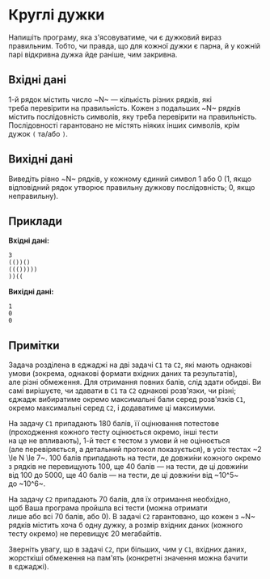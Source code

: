 # Круглі дужки

Напишіть програму, яка з'ясовуватиме, чи&nbsp;є дужковий вираз правильним. Тобто, чи&nbsp;правда, що&nbsp;для кожної дужки є парна, й&nbsp;у&nbsp;кожній парі відкривна дужка йде раніше, чим закривна.

## Вхідні дані
1-й&nbsp;рядок містить число ~N~ — кількість&nbsp;різних рядків, які треба&nbsp;перевірити на&nbsp;правильність. Кожен&nbsp;з&nbsp;подальших ~N~ рядків містить послідовність символів, яку&nbsp;тре́ба&nbsp;перевірити на&nbsp;правильність. Послідовності гарантовано не&nbsp;містять ніяких інших символів, крім дужок `(` та/або `)`.

## Вихідні дані
Виведіть рівно ~N~ рядків, у&nbsp;кожному єдиний символ 1 або 0 (1,&nbsp;якщо відповідний рядок утворює правильну дужкову послідовність; 0,&nbsp;якщо неправильну).


## Приклади
**Вхідні дані:**
```
3
(())()
((()))))
))((
```

**Вихідні дані:**
```
1
0
0
```

## Примітки
Задача розділена в&nbsp;єджаджі на&nbsp;дві задачі `C1` та&nbsp;`C2`, які мають однакові умови (зокрема, однакові формати вхідних даних та&nbsp;результатів), але&nbsp;різні обмеження.
Для отримання повних балів, слід&nbsp;здати обидві.
Ви самі вирішуєте, чи&nbsp;здавати в&nbsp;`C1` та&nbsp;`C2` однакові розв'язки, чи&nbsp;різні; єджадж вибиратиме окремо максимальні бали серед розв'язків `C1`, окремо максимальні серед `C2`, і&nbsp;додаватиме ці&nbsp;максимуми.

На&nbsp;задачу `C1` припадають 180&nbsp;балів, її&nbsp;оцінювання потестове (проходження кожного тесту оцінюється окремо, інші тести на&nbsp;це&nbsp;не&nbsp;впливають), 1-й&nbsp;тест є тестом з&nbsp;умови й&nbsp;не&nbsp;оцінюється (але&nbsp;перевіряється, а&nbsp;детальний протокол показується), в&nbsp;усіх тестах ~2 \le N \le 7~.
100&nbsp;балів припадають на&nbsp;тести, де&nbsp;довжи́ни кожного окремо з&nbsp;рядків не&nbsp;перевищують 100, ще&nbsp;40&nbsp;балів — на&nbsp;тести, де&nbsp;ці&nbsp;довжи́ни від&nbsp;100 до&nbsp;5000, ще&nbsp;40&nbsp;балів — на&nbsp;тести, де&nbsp;ці&nbsp;довжи́ни від&nbsp;~10^5~ до&nbsp;~10^6~.

На&nbsp;задачу `C2` припадають 70&nbsp;балів, для&nbsp;їх&nbsp;отримання необхідно, щоб&nbsp;Ваша програма пройшла&nbsp;всі тести (можна&nbsp;отримати лише&nbsp;або&nbsp;всі&nbsp;70&nbsp;балів, або&nbsp;0).
В&nbsp;задачі `C2` гарантовано, що&nbsp;кожен з&nbsp;~N~ рядків містить хоча&nbsp;б одну дужку, а&nbsp;розмір вхідних даних (кожного тесту окремо) не&nbsp;перевищує 20&nbsp;мегабайтів.

Зверніть увагу, що&nbsp;в&nbsp;задачі `C2`, при&nbsp;більших, чим&nbsp;у&nbsp;`C1`, вхідних даних, жорсткіші обмеження на&nbsp;пам'ять (конкретні значення можна&nbsp;бачити в&nbsp;єджаджі).

